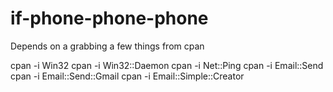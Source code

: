 # if-phone-phone-phone


Depends on a grabbing a few things from cpan

 cpan -i Win32
 cpan -i Win32::Daemon
 cpan -i Net::Ping
 cpan -i Email::Send
 cpan -i Email::Send::Gmail
 cpan -i Email::Simple::Creator
